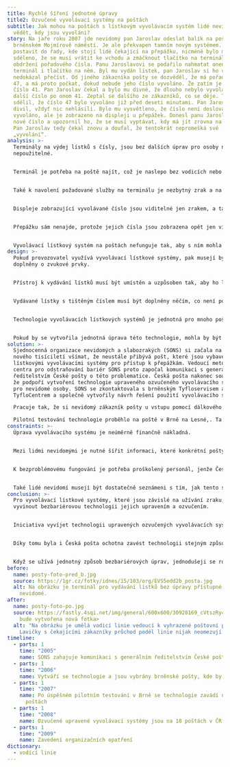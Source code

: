 ```yaml
---
title: Rychlé šíření jednotné úpravy
title2: Ozvučené vyvolávací systémy na poštách
subtitle: Jak mohou na poštách s lístkovým vyvolávacím systém lidé nevidomí
  vědět, kdy jsou vyvoláni?
story: Na jaře roku 2007 jde nevidomý pan Jaroslav odeslat balík na poštu na
  brněnském Mojmírově náměstí. Je ale překvapen tamním novým systémem. Chtěl se
  postavit do řady, kde stojí lidé čekající na přepážku, nicméně bylo mu
  sděleno, že se musí vrátit ke vchodu a zmáčknout tlačítko na terminálu pro
  obdržení pořadového čísla. Panu Jaroslavovi se podařilo nahmatat onen nový
  terminál i tlačítko na něm. Byl mu vydán lístek, pan Jaroslav si ho však
  nedokázal přečíst. Od jiného zákazníka pošty se dozvěděl, že má pořadové číslo
  47, a má proto počkat, dokud nebude jeho číslo vyvoláno. Že zatím je na řadě
  číslo 41. Pan Jaroslav čekal a bylo mu divné, že dlouho nebylo vyvoláno žádné
  další číslo po onom 41. Zeptal se dalšího ze zákazníků, co se děje. Ten mu
  sdělil, že číslo 47 bylo vyvoláno již před deseti minutami. Pan Jaroslav se
  divil, vždyť nic nehlásili. Bylo mu vysvětleno, že číslo není doslova
  vyvoláno, ale je zobrazeno na displeji u přepážek. Donesl panu Jaroslavovi
  nové číslo a upozornil ho, že se musí vyptávat, kdy má jít zrovna na přepážku.
  Pan Jaroslav tedy čekal znovu a doufal, že tentokrát nepromešká své
  „vyvolání“.
analysis: >-
  Terminály na výdej lístků s čísly, jsou bez dalších úprav pro osoby nevidomé
  nepoužitelné.


  Terminál je potřeba na poště najít, což je naslepo bez vodicích nebo akustických prvků velice obtížné.


  Také k navolení požadované služby na terminálu je nezbytný zrak a na vydaném lístku je číslo jen natištěné.


  Displeje zobrazující vyvolávané číslo jsou viditelné jen zrakem, a tak se nevidomý člověk nedozví, kdy má jít na kterou přepážku.


  Přepážku sám nenajde, protože jejich čísla jsou zobrazena opět jen vizuálně. 


  Vyvolávací lístkový systém na poštách nefunguje tak, aby s ním mohla samostatně pracovat osoba nevidomá.
design: >-
  Pokud provozovatel využívá vyvolávací lístkové systémy, pak musejí být
  doplněny o zvukové prvky.


  Přístroj k vydávání lístků musí být umístěn a uzpůsoben tak, aby ho lidé nevidomí mohli najít a použít.


  Vydávané lístky s tištěným číslem musí být doplněny něčím, co není potřeba číst zrakem.


  Technologie vyvolávacích lístkových systémů je jednotná pro mnoho pošt.


  Pokud by se vytvořila jednotná úprava této technologie, mohla by být zavedena pro všechny pošty.
solution: >-
  Sjednocenná organizace nevidomých a slabozrakých (SONS) si začala na počátku
  nového tisíciletí všímat, že neustále přibývá pošt, které jsou vybaveny
  lístkovými vyvolávacími systémy pro přístup k přepážkám. Vedoucí metodického
  centra pro odstraňování bariér SONS proto započal komunikaci s generálním
  ředitelstvím České pošty o této problematice. Česká pošta nakonec souhlasila,
  že podpoří vytvoření technologie upraveného ozvučeného vyvolávacího systému
  pro nevidomé osoby. SONS se zkontaktovala s brněnským Tyfloservisem a
  TyfloCentrem a společně vytvořily návrh řešení použití vyvolávacího systému. 

  Pracuje tak, že si nevidomý zákazník pošty u vstupu pomocí dálkového vysílače povelů aktivuje hlasový majáček, díky němuž dohledá vchod do budovy. Ze druhé fráze majáčku se dozví, jak se dostane k vyhrazené přepážce pomocí umělé vodící linie. Tam se vysláním povelu z vysílače, zaregistruje do lístkového systému. Ve chvíli, kdy se vyhrazená přepážka uvolní, tak jej na to akustický signál upozorní. 

  Pilotní testování technologie proběhlo na poště v Brně na Lesné,. Ta byla vybrána jako pošta nejvíce navštěvovaná nevidomými zákazníky. Poté byl upravený vyvolávací systém nainstalován ještě na dvou poštách v Brně. SONS nicméně od začátku koncipovala technologii tak, aby šla nainstalovat na jakoukoli poštu s vyvolávacím lístkovým systémem. Proto byl společně s Českou poštou odsouhlasen seznam pošt, kde bude technologie zavedena. Technologie je tak nakonec zavedena na 18 poštách po České republice.
constraints: >-
  Úprava vyvolávacího systému je neúměrně finančně nákladná.


  Mezi lidmi nevidomými je nutné šířit informaci, které konkrétní pošty mají upravený vyvolávací systém.


  K bezproblémovému fungování je potřeba proškolený personál, jenže České poště se střídají zaměstnanci.


  Také lidé nevidomí musejí být dostatečně seznámeni s tím, jak tento systém užívat.
conclusion: >-
  Pro vyvolávací lístkové systémy, které jsou závislé na užívání zraku, lze
  vyvinout bezbariérovou technologii jejich upravením a ozvučením.


  Iniciativa vyvíjet technologii upravených ozvučených vyvolávacích systémů jednotnou a celostátně aplikovatelnou byla užitečná.


  Díky tomu byla i Česká pošta ochotna zavést technologii stejným způsobem na více místech.


  Když se užívá jednotný způsob bezbariérových úprav, jednodušeji se rozšíří na více podobných míst.
before:
  name: posty-foto-pred_b.jpg
  source: https://1gr.cz/fotky/idnes/15/103/org/EVS5edd2b_posta.jpg
  alt: Na obrázku je terminál pro vydávání lístků bez úpravy přístupné pro osoby
    nevidomé.
after:
  name: posty-foto-po.jpg
  source: https://fastly.4sqi.net/img/general/600x600/30928169_cVtszRy4cTEeATTiFryPxhgvOHAm9ND966eDjcNn7oM.jpg    <dočasné,
    bude vytvořena nová fotka>
  alt: "Na obrázku je umělá vodicí linie vedoucí k vyhrazené poštovní přepážce.
    Lavičky s čekajícími zákazníky průchod podél linie nijak neomezují. "
timeline:
  - parts: 1
    time: "2005"
    name: SONS zahajuje komunikaci s generálním ředitelstvím České pošty
  - parts: 1
    time: "2006"
    name: Vytváří se technologie a jsou vybrány brněnské pošty, kde by byla zavedena
  - parts: 1
    time: "2007"
    name: Po úspěšném pilotním testování v Brně se technologie zavádí na dalších
      poštách
  - parts: 1
    time: "2008"
    name: Ozvučené upravené vyvolávací systémy jsou na 18 poštách v ČR
  - parts: 1
    time: "2009"
    name: Zavedení organizačních opatření
dictionary:
  - vodící linie
---
```

